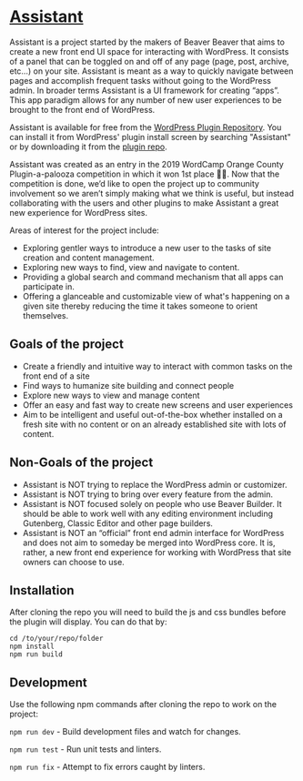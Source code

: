 # [Assistant](https://assistantforwp.com/)

Assistant is a project started by the makers of Beaver Beaver that aims to create a new front end UI space for interacting with WordPress. It consists of a panel that can be toggled on and off of any page (page, post, archive, etc…) on your site. Assistant is meant as a way to quickly navigate between pages and accomplish frequent tasks without going to the WordPress admin. In broader terms Assistant is a UI framework for creating “apps”. This app paradigm allows for any number of new user experiences to be brought to the front end of WordPress.

Assistant is available for free from the [WordPress Plugin Repository](https://wordpress.org/plugins/assistant/). You can install it from WordPress' plugin install screen by searching "Assistant" or by downloading it from the [plugin repo](https://wordpress.org/plugins/assistant/).

Assistant was created as an entry in the 2019 WordCamp Orange County Plugin-a-palooza competition in which it won 1st place 🎉🏅. Now that the competition is done, we’d like to open the project up to community involvement so we aren’t simply making what we think is useful, but instead collaborating with the users and other plugins to make Assistant a great new experience for WordPress sites.

Areas of interest for the project include:
- Exploring gentler ways to introduce a new user to the tasks of site creation and content management.
- Exploring new ways to find, view and navigate to content.
- Providing a global search and command mechanism that all apps can participate in.
- Offering a glanceable and customizable view of what's happening on a given site thereby reducing the time it takes someone to orient themselves.

## Goals of the project

- Create a friendly and intuitive way to interact with common tasks on the front end of a site
- Find ways to humanize site building and connect people
- Explore new ways to view and manage content
- Offer an easy and fast way to create new screens and user experiences
- Aim to be intelligent and useful out-of-the-box whether installed on a fresh site with no content or on an already established site with lots of content.

## Non-Goals of the project

- Assistant is NOT trying to replace the WordPress admin or customizer.
- Assistant is NOT trying to bring over every feature from the admin.
- Assistant is NOT focused solely on people who use Beaver Builder. It should be able to work well with any editing environment including Gutenberg, Classic Editor and other page builders.
- Assistant is NOT an “official” front end admin interface for WordPress and does not aim to someday be merged into WordPress core. It is, rather, a new front end experience for working with WordPress that site owners can choose to use.

## Installation
After cloning the repo you will need to build the js and css bundles before the plugin will display. You can do that by:

```
cd /to/your/repo/folder
npm install
npm run build
```

## Development
Use the following npm commands after cloning the repo to work on the project:

`npm run dev` - Build development files and watch for changes.

`npm run test` - Run unit tests and linters.

`npm run fix` - Attempt to fix errors caught by linters.



